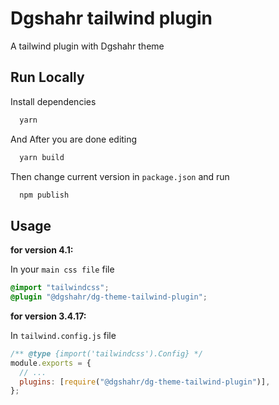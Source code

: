 # Dgshahr tailwind plugin

A tailwind plugin with Dgshahr theme

## Run Locally

Install dependencies

```bash
  yarn
```

And After you are done editing

```bash
  yarn build
```

Then change current version in `package.json` and run

```bash
  npm publish
```

## Usage

**for version 4.1:**

In your `main css file` file

```css
@import "tailwindcss";
@plugin "@dgshahr/dg-theme-tailwind-plugin";
```

**for version 3.4.17:**

In `tailwind.config.js` file

```javascript
/** @type {import('tailwindcss').Config} */
module.exports = {
  // ...
  plugins: [require("@dgshahr/dg-theme-tailwind-plugin")],
};
```
